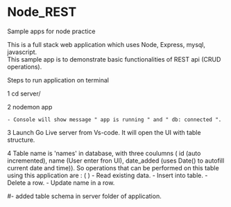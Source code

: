 # Node_REST
 Sample apps for node practice

 This is a full stack web application which uses Node, Express, mysql, javascript.  
 This sample app is to demonstrate basic functionalities of REST api (CRUD operations).

 Steps to run application on terminal

 1 cd server/

 2 nodemon app

    - Console will show message " app is running " and " db: connected ".

 3 Launch Go Live server from Vs-code. It will open the UI with table structure.

 4 Table name is 'names' in database, with three coulumns ( id (auto incremented), name (User enter fron UI), date_added (uses Date() to autofill current date and time)).
   So operations that can be performed on this table using this application are :
   ( )
     - Read existing data.
     - Insert into table. 
     - Delete a row. 
     - Update name in a row.

    
   #- added table schema in server folder of application. 
 

